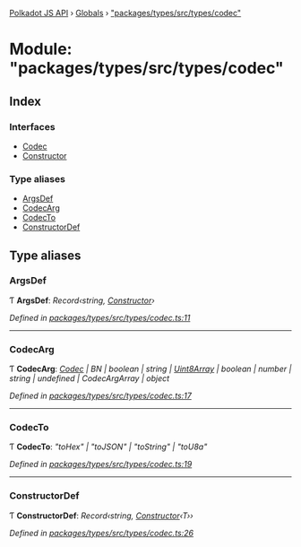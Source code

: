 [Polkadot JS API](../README.md) › [Globals](../globals.md) › ["packages/types/src/types/codec"](_packages_types_src_types_codec_.md)

# Module: "packages/types/src/types/codec"

## Index

### Interfaces

* [Codec](../interfaces/_packages_types_src_types_codec_.codec.md)
* [Constructor](../interfaces/_packages_types_src_types_codec_.constructor.md)

### Type aliases

* [ArgsDef](_packages_types_src_types_codec_.md#argsdef)
* [CodecArg](_packages_types_src_types_codec_.md#codecarg)
* [CodecTo](_packages_types_src_types_codec_.md#codecto)
* [ConstructorDef](_packages_types_src_types_codec_.md#constructordef)

## Type aliases

###  ArgsDef

Ƭ **ArgsDef**: *Record‹string, [Constructor](../interfaces/_packages_types_src_types_codec_.constructor.md)›*

*Defined in [packages/types/src/types/codec.ts:11](https://github.com/polkadot-js/api/blob/df229ffb8a/packages/types/src/types/codec.ts#L11)*

___

###  CodecArg

Ƭ **CodecArg**: *[Codec](../interfaces/_packages_types_src_types_codec_.codec.md) | BN | boolean | string | [Uint8Array](../classes/_packages_types_src_codec_raw_.raw.md#static-uint8array) | boolean | number | string | undefined | CodecArgArray | object*

*Defined in [packages/types/src/types/codec.ts:17](https://github.com/polkadot-js/api/blob/df229ffb8a/packages/types/src/types/codec.ts#L17)*

___

###  CodecTo

Ƭ **CodecTo**: *"toHex" | "toJSON" | "toString" | "toU8a"*

*Defined in [packages/types/src/types/codec.ts:19](https://github.com/polkadot-js/api/blob/df229ffb8a/packages/types/src/types/codec.ts#L19)*

___

###  ConstructorDef

Ƭ **ConstructorDef**: *Record‹string, [Constructor](../interfaces/_packages_types_src_types_codec_.constructor.md)‹T››*

*Defined in [packages/types/src/types/codec.ts:26](https://github.com/polkadot-js/api/blob/df229ffb8a/packages/types/src/types/codec.ts#L26)*
